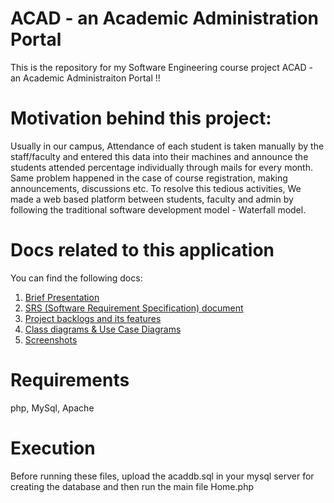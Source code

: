 # ACAD - an Academic Administration Portal
  This is the repository for my Software Engineering course project ACAD - an Academic Administraiton Portal !!

# Motivation behind this project:
  Usually in our campus, Attendance of each student is taken manually by the staff/faculty
and entered this data into their machines and announce the students attended percentage individually
through mails for every month. Same problem happened in the case of course registration, making 
announcements, discussions etc. To resolve this tedious activities, We made a web based platform between
students, faculty and admin by following the traditional software development model - Waterfall model.
 
# Docs related to this application
  You can find the following docs: 
  1. [Brief Presentation](Docs/AAA_Presentation_Demo.pdf) 
  2. [SRS (Software Requirement Specification) document](Docs/SRS_AcademicApp.pdf)
  3. [Project backlogs and its features](Docs/Academic_Administration_Project_Backlogs.pdf)
  4. [Class diagrams & Use Case Diagrams](Docs/Acad_UML_UseCase.pdf)
  5. [Screenshots](Docs/Screenshots/)
  
  
# Requirements
php, MySql, Apache

# Execution
Before running these files, upload the acaddb.sql in your mysql server for creating the database and then run the main file Home.php
